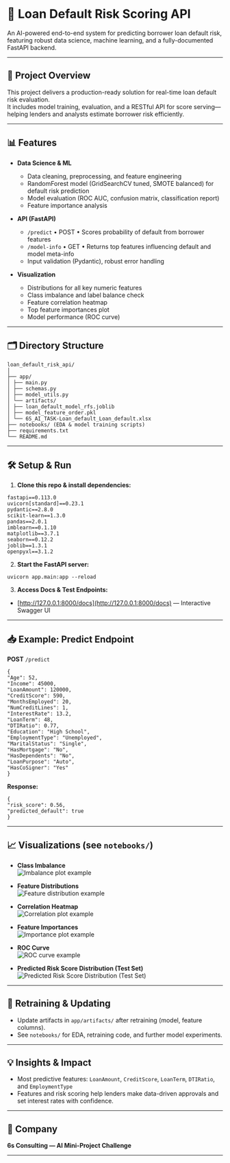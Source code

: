 # 🏦 Loan Default Risk Scoring API

An AI-powered end-to-end system for predicting borrower loan default risk, featuring robust data science, machine learning, and a fully-documented FastAPI backend.

---

## 🚀 Project Overview

This project delivers a production-ready solution for real-time loan default risk evaluation.  
It includes model training, evaluation, and a RESTful API for score serving—helping lenders and analysts estimate borrower risk efficiently.

---

## 📊 Features

- **Data Science & ML**
  - Data cleaning, preprocessing, and feature engineering
  - RandomForest model (GridSearchCV tuned, SMOTE balanced) for default risk prediction
  - Model evaluation (ROC AUC, confusion matrix, classification report)
  - Feature importance analysis

- **API (FastAPI)**
  - `/predict` • POST • Scores probability of default from borrower features
  - `/model-info` • GET • Returns top features influencing default and model meta-info
  - Input validation (Pydantic), robust error handling

- **Visualization**
  - Distributions for all key numeric features
  - Class imbalance and label balance check
  - Feature correlation heatmap
  - Top feature importances plot
  - Model performance (ROC curve)

---

## 🗂️ Directory Structure
```
loan_default_risk_api/
│
├── app/
│ ├── main.py
│ ├── schemas.py
│ ├── model_utils.py
│ └── artifacts/
│ ├── loan_default_model_rfs.joblib
│ ├── model_feature_order.pkl
│ └── 6S_AI_TASK-Loan_default_Loan_default.xlsx
├── notebooks/ (EDA & model training scripts)
├── requirements.txt
└── README.md

```


---

## 🛠️ Setup & Run

1. **Clone this repo & install dependencies:**
```
fastapi==0.113.0
uvicorn[standard]==0.23.1
pydantic==2.8.0
scikit-learn==1.3.0
pandas==2.0.1
imblearn==0.1.10
matplotlib==3.7.1
seaborn==0.12.2
joblib==1.3.1
openpyxl==3.1.2
```

2. **Start the FastAPI server:**

```
uvicorn app.main:app --reload
```


3. **Access Docs & Test Endpoints:**
- [http://127.0.0.1:8000/docs](http://127.0.0.1:8000/docs) — Interactive Swagger UI

---

## 📥 Example: Predict Endpoint

**POST** `/predict`  
```
{
"Age": 52,
"Income": 45000,
"LoanAmount": 120000,
"CreditScore": 590,
"MonthsEmployed": 20,
"NumCreditLines": 1,
"InterestRate": 13.2,
"LoanTerm": 48,
"DTIRatio": 0.77,
"Education": "High School",
"EmploymentType": "Unemployed",
"MaritalStatus": "Single",
"HasMortgage": "No",
"HasDependents": "No",
"LoanPurpose": "Auto",
"HasCoSigner": "Yes"
}
```

**Response:**

```
{
"risk_score": 0.56,
"predicted_default": true
}
```


---

## 📈 Visualizations (see `notebooks/`)

- **Class Imbalance**  
  ![Imbalance plot example](./Loan_Defaulters/Output/1.png)
- **Feature Distributions**  
  ![Feature distribution example](./Loan_Defaulters/Output/2.png)
- **Correlation Heatmap**  
  ![Correlation plot example](./Loan_Defaulters/Output/3.png)
- **Feature Importances**  
  ![Importance plot example](./Loan_Defaulters/Output/4.png)
- **ROC Curve**  
  ![ROC curve example](./Loan_Defaulters/Output/5.png)

- **Predicted Risk Score Distribution (Test Set)**  
  ![Predicted Risk Score Distribution (Test Set)](./Loan_Defaulters/Output/6.png)

---

## 📝 Retraining & Updating

- Update artifacts in `app/artifacts/` after retraining (model, feature columns).
- See `notebooks/` for EDA, retraining code, and further model experiments.

---

## 💡 Insights & Impact

- Most predictive features: `LoanAmount`, `CreditScore`, `LoanTerm`, `DTIRatio`, and `EmploymentType`
- Features and risk scoring help lenders make data-driven approvals and set interest rates with confidence.

---

## 🏢 Company  
**6s Consulting — AI Mini-Project Challenge**

---

